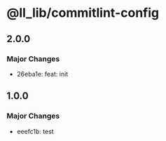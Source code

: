 # @ll_lib/commitlint-config

## 2.0.0

### Major Changes

- 26eba1e: feat: init

## 1.0.0

### Major Changes

- eeefc1b: test
